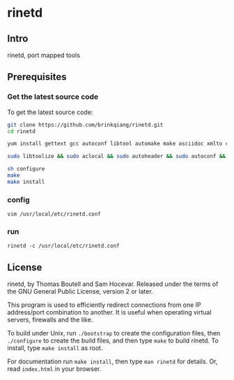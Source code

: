 # rinetd

## Intro
rinetd, port mapped tools

## Prerequisites

### Get the latest source code

To get the latest source code:

```bash
git clone https://github.com/brinkqiang/rinetd.git
cd rinetd

yum install gettext gcc autoconf libtool automake make asciidoc xmlto c-ares-devel libev-devel

sudo libtoolize && sudo aclocal && sudo autoheader && sudo autoconf && sudo automake --add-missing

sh configure
make
make install
```
### config
```
vim /usr/local/etc/rinetd.conf
```
### run
```
rinetd -c /usr/local/etc/rinetd.conf
```

## License
rinetd, by Thomas Boutell and Sam Hocevar. Released under the terms
of the GNU General Public License, version 2 or later.

This program is used to efficiently redirect connections from one IP
address/port combination to another. It is useful when operating virtual
servers, firewalls and the like.

To build under Unix, run `./bootstrap` to create the configuration
files, then `./configure` to create the build files, and then type
`make` to build rinetd. To install, type `make install` as root.

For documentation run `make install`, then type `man rinetd` for
details. Or, read `index.html` in your browser.

